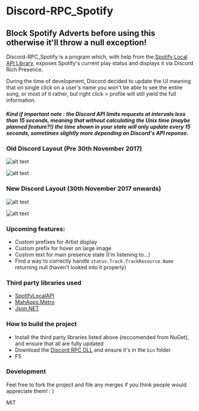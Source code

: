 # Discord-RPC_Spotify

## Block Spotify Adverts before using this otherwise it'll throw a null exception!

Discord-RPC_Spotify is a program which, with help from the [Spotify Local API Library](https://github.com/JohnnyCrazy/SpotifyAPI-NET), exposes Spotify's current play status and displays it via Discord Rich Presence.

During the time of development, Discord decided to update the UI meaning that on single click on a user's name you won't be able to see the entire song, or most of it rather, but right click > profile will still yield the full information.

##### Kind if important note : the Discord API limits requests at intervals less than 15 seconds, meaning that without calculating the Unix time (maybe planned feature?!) the time shown in your state will only update every 15 seconds, sometimes slightly more depending on Discord's API reponse. 


### Old Discord Layout (Pre 30th November 2017)
![alt text](https://github.com/peaches6/Discord-RPC_Spotify/blob/master/media/demo.png?raw=true "Old layout playing song")

![alt text](https://github.com/peaches6/Discord-RPC_Spotify/blob/master/media/demo_2.png?raw=true "Old layout paused song")

### New Discord Layout (30th November 2017 onwards)
![alt text](https://github.com/peaches6/Discord-RPC_Spotify/blob/master/media/new_demo.png?raw=true "New layout playing song")

![alt text](https://github.com/peaches6/Discord-RPC_Spotify/blob/master/media/new_demo_2.png?raw=true "New layout paused song")


### Upcoming features:
  - Custom prefixes for Artist display
  - Custom prefix for hover on large image
  - Custom text for main presence state (I'm listening to...)
  - Find a way to correctly handle ```status.Track.TrackResource.Name``` returning null (haven't looked into it properly)
  



### Third party libraries used
  - [SpotifyLocalAPI](https://github.com/JohnnyCrazy/SpotifyAPI-NET)
  - [MahApps.Metro](mahapps.com)
  - [Json.NET](https://www.newtonsoft.com/json)

### How to build the project
  - Install the third party libraries listed above (reccomended from NuGet),  and ensure that all are fully updated
  - Download the [Discord RPC DLL](https://github.com/discordapp/discord-rpc) and ensure it's in the ```bin``` folder
  - F5







### Development

Feel free to fork the project and file any merges if you think people would appreciate them! : ) 

MIT
